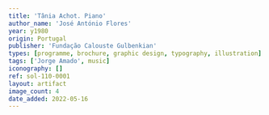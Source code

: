 ```yaml
---
title: 'Tânia Achot. Piano'
author_name: 'José António Flores'
year: y1980
origin: Portugal
publisher: 'Fundação Calouste Gulbenkian'
types: [programme, brochure, graphic design, typography, illustration]
tags: ['Jorge Amado', music]
iconography: []
ref: sol-110-0001
layout: artifact
image_count: 4
date_added: 2022-05-16
---
```

